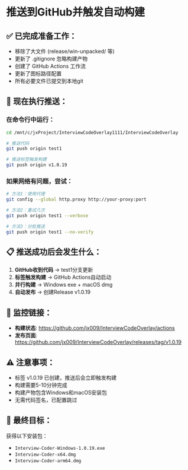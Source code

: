 # 推送到GitHub并触发自动构建

## ✅ 已完成准备工作：
- 移除了大文件 (release/win-unpacked/ 等)
- 更新了 .gitignore 忽略构建产物
- 创建了 GitHub Actions 工作流
- 更新了图标路径配置
- 所有必要文件已提交到本地git

## 🚀 现在执行推送：

### 在命令行中运行：
```bash
cd /mnt/c/jxProject/InterviewCodeOverlay1111/InterviewCodeOverlay

# 推送代码
git push origin test1

# 推送标签触发构建
git push origin v1.0.19
```

### 如果网络有问题，尝试：
```bash
# 方法1：使用代理
git config --global http.proxy http://your-proxy:port

# 方法2：重试几次
git push origin test1 --verbose

# 方法3：分批推送
git push origin test1 --no-verify
```

## 📋 推送成功后会发生什么：

1. **GitHub收到代码** → test1分支更新
2. **标签触发构建** → GitHub Actions自动启动
3. **并行构建** → Windows exe + macOS dmg
4. **自动发布** → 创建Release v1.0.19

## 🔗 监控链接：

- **构建状态**: https://github.com/jx009/InterviewCodeOverlay/actions
- **发布页面**: https://github.com/jx009/InterviewCodeOverlay/releases/tag/v1.0.19

## ⚠️ 注意事项：

- 标签 v1.0.19 已创建，推送后会立即触发构建
- 构建需要5-10分钟完成
- 构建产物包含Windows和macOS安装包
- 无需代码签名，已配置跳过

## 🎯 最终目标：

获得以下安装包：
- `Interview-Coder-Windows-1.0.19.exe`
- `Interview-Coder-x64.dmg` 
- `Interview-Coder-arm64.dmg`